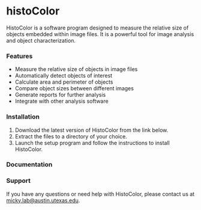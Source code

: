 # histoColor

HistoColor is a software program designed to measure the relative size of objects embedded within image files. It is a powerful tool for image analysis and object characterization.

### Features

- Measure the relative size of objects in image files
- Automatically detect objects of interest
- Calculate area and perimeter of objects
- Compare object sizes between different images
- Generate reports for further analysis
- Integrate with other analysis software


### Installation

1. Download the latest version of HistoColor from the link below.
2. Extract the files to a directory of your choice.
3. Launch the setup program and follow the instructions to install HistoColor.

### Documentation

### Support

If you have any questions or need help with HistoColor, please contact us at micky.lab@austin.utexas.edu.
